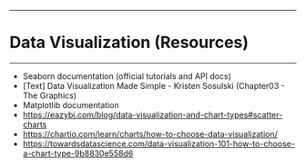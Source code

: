 ----------------------------
# Data Visualization (Resources)
-------------------------
- Seaborn documentation (official tutorials and API docs)
- [Text] Data Visualization Made Simple - Kristen Sosulski (Chapter03 - The Graphics)
- Matplotlib documentation
- https://eazybi.com/blog/data-visualization-and-chart-types#scatter-charts
- https://chartio.com/learn/charts/how-to-choose-data-visualization/
- https://towardsdatascience.com/data-visualization-101-how-to-choose-a-chart-type-9b8830e558d6
